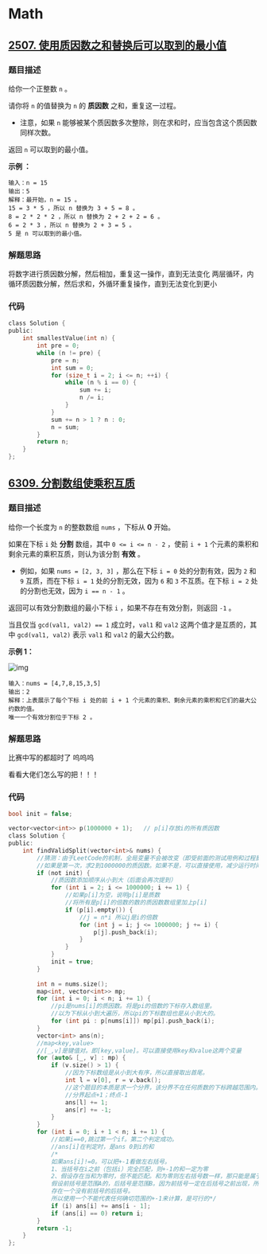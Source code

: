 # Math

## [2507. 使用质因数之和替换后可以取到的最小值](https://leetcode.cn/problems/smallest-value-after-replacing-with-sum-of-prime-factors/)

### 题目描述

给你一个正整数 `n` 。

请你将 `n` 的值替换为 `n` 的 **质因数** 之和，重复这一过程。

- 注意，如果 `n` 能够被某个质因数多次整除，则在求和时，应当包含这个质因数同样次数。

返回 `n` 可以取到的最小值。

**示例 ：**

```
输入：n = 15
输出：5
解释：最开始，n = 15 。
15 = 3 * 5 ，所以 n 替换为 3 + 5 = 8 。
8 = 2 * 2 * 2 ，所以 n 替换为 2 + 2 + 2 = 6 。
6 = 2 * 3 ，所以 n 替换为 2 + 3 = 5 。
5 是 n 可以取到的最小值。
```

### 解题思路

将数字进行质因数分解，然后相加，重复这一操作，直到无法变化
两层循环，内循环质因数分解，然后求和，外循环重复操作，直到无法变化到更小

### 代码

```c
class Solution {
public:
    int smallestValue(int n) {
		int pre = 0;
		while (n != pre) {
			pre = n;
			int sum = 0;
			for (size_t i = 2; i <= n; ++i) {
				while (n % i == 0) {
					sum += i;
                    n /= i;
				}
			}
			sum += n > 1 ? n : 0;
			n = sum;
		}
		return n;
    }
};
```

## [6309. 分割数组使乘积互质](https://leetcode.cn/problems/split-the-array-to-make-coprime-products/)

### 题目描述

给你一个长度为 `n` 的整数数组 `nums` ，下标从 **0** 开始。

如果在下标 `i` 处 **分割** 数组，其中 `0 <= i <= n - 2` ，使前 `i + 1` 个元素的乘积和剩余元素的乘积互质，则认为该分割 **有效** 。

- 例如，如果 `nums = [2, 3, 3]` ，那么在下标 `i = 0` 处的分割有效，因为 `2` 和 `9` 互质，而在下标 `i = 1` 处的分割无效，因为 `6` 和 `3` 不互质。在下标 `i = 2` 处的分割也无效，因为 `i == n - 1` 。

返回可以有效分割数组的最小下标 `i` ，如果不存在有效分割，则返回 `-1` 。

当且仅当 `gcd(val1, val2) == 1` 成立时，`val1` 和 `val2` 这两个值才是互质的，其中 `gcd(val1, val2)` 表示 `val1` 和 `val2` 的最大公约数。

 

**示例 1：**

![img](https://assets.leetcode.com/uploads/2022/12/14/second.PNG)

```
输入：nums = [4,7,8,15,3,5]
输出：2
解释：上表展示了每个下标 i 处的前 i + 1 个元素的乘积、剩余元素的乘积和它们的最大公约数的值。
唯一一个有效分割位于下标 2 。
```

### 解题思路

比赛中写的都超时了    呜呜呜

看看大佬们怎么写的把！！！

### 代码

```c
bool init = false;

vector<vector<int>> p(1000000 + 1);   // p[i]存放i的所有质因数
class Solution {
public:
    int findValidSplit(vector<int>& nums) {
        //猜测：由于LeetCode的机制，全局变量不会被改变（即受前面的测试用例和过程影响）
        //如果是第一次，求2到1000000的质因数。如果不是，可以直接使用，减少运行时间
        if (not init) {
            //质因数添加顺序从小到大（后面会再次提到）
            for (int i = 2; i <= 1000000; i += 1) {
                //如果p[i]为空，说明p[i]是质数
                //将所有是p[i]的倍数的数的质因数数组里加上p[i]
                if (p[i].empty()) {
                    //j = n*i 所以j是i的倍数
                    for (int j = i; j <= 1000000; j += i) {
                        p[j].push_back(i);
                    }
                }
            }
            init = true;
        }
        
        int n = nums.size();
        map<int, vector<int>> mp;
        for (int i = 0; i < n; i += 1) {
            //pi是nums[i]的质因数。将是pi的倍数的下标存入数组里。
            //以为下标从小到大遍历，所以pi的下标数组也是从小到大的。
            for (int pi : p[nums[i]]) mp[pi].push_back(i);
        }
        vector<int> ans(n);
        //map<key,value>
        //[_,v]是键值对。即[key,value]。可以直接使用key和value这两个变量
        for (auto& [_, v] : mp) {
            if (v.size() > 1) {
                //因为下标数组是从小到大有序，所以直接取出首尾。
                int l = v[0], r = v.back();
                //这个题目的本质是求一个分界，该分界不在任何质数的下标跨越范围内。
                //分界起点+1；终点-1
                ans[l] += 1;
                ans[r] += -1;
            }
        }
        for (int i = 0; i + 1 < n; i += 1) {
            //如果i==0,跳过第一个if。第二个判定成功。
            //ans[i]在判定时，是ans 0到i的和
            /*
            如果ans[i]!=0。可以把+-1看做左右括号。
            1、当括号在i之前（包括i）完全匹配，则+-1的和一定为零
            2、假设存在当和为零时，但不能匹配。和为零则左右括号数一样，那只能是属于不同范围
            假设前括号是范围A的，后括号是范围B。因为前括号一定在后括号之前出现，所以，不可能
            存在一个没有前括号的后括号。
            所以使用一个不能代表任何确切范围的+-1来计算，是可行的*/
            if (i) ans[i] += ans[i - 1];
            if (ans[i] == 0) return i;
        }
        return -1;
    }
};
```

